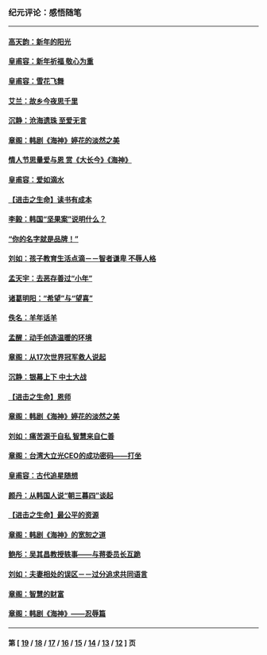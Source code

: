 ### 纪元评论：感悟随笔
---
#### [高天韵：新年的阳光](../../pages/nsc1035/n4370473.md) 
#### [皇甫容：新年祈福 敬心为重](../../pages/nsc1035/n4370220.md) 
#### [皇甫容：雪花飞舞](../../pages/nsc1035/n4369655.md) 
#### [艾兰：故乡今夜思千里](../../pages/nsc1035/n4369638.md) 
#### [沉静：沧海遗珠 至爱无言](../../pages/nsc1035/n4368756.md) 
#### [章阁：韩剧《海神》婷花的淡然之美](../../pages/nsc1035/n4368088.md) 
#### [情人节思量爱与恩  赏《大长今》《海神》](../../pages/nsc1035/n4367548.md) 
#### [皇甫容：爱如滴水](../../pages/nsc1035/n4367054.md) 
#### [【进击之生命】读书有成本](../../pages/nsc1035/n4371197.md) 
#### [李毅：韩国“坚果案”说明什么？](../../pages/nsc1035/n4365887.md) 
#### [“你的名字就是品牌！”](../../pages/nsc1035/n4365129.md) 
#### [刘如：孩子教育生活点滴－－智者谦卑 不辱人格](../../pages/nsc1035/n4365140.md) 
#### [孟天宇：去恶存善过“小年”](../../pages/nsc1035/n4364926.md) 
#### [诸葛明阳：“希望”与“望喜”](../../pages/nsc1035/n4363181.md) 
#### [佚名：羊年话羊](../../pages/nsc1035/n4364741.md) 
#### [孟醒：动手创造温暖的环境](../../pages/nsc1035/n4363253.md) 
#### [章阁：从17次世界冠军救人说起](../../pages/nsc1035/n4363007.md) 
#### [沉静：银幕上下 中土大战](../../pages/nsc1035/n4362298.md) 
#### [【进击之生命】恩师](../../pages/nsc1035/n4371162.md) 
#### [章阁：韩剧《海神》婷花的淡然之美](../../pages/nsc1035/n4361736.md) 
#### [刘如：痛苦源于自私 智慧来自仁善](../../pages/nsc1035/n4360401.md) 
#### [章阁：台湾大立光CEO的成功密码——打坐](../../pages/nsc1035/n4357505.md) 
#### [皇甫容：古代追星随想](../../pages/nsc1035/n4356119.md) 
#### [颜丹：从韩国人说“朝三暮四”谈起](../../pages/nsc1035/n4356079.md) 
#### [【进击之生命】最公平的资源](../../pages/nsc1035/n4355083.md) 
#### [章阁：韩剧《海神》的宽恕之道](../../pages/nsc1035/n4354687.md) 
#### [鲍彤：吴其昌教授轶事——与蒋委员长互跪](../../pages/nsc1035/n4354295.md) 
#### [刘如：夫妻相处的误区－－过分追求共同语言](../../pages/nsc1035/n4353068.md) 
#### [章阁：智慧的财富](../../pages/nsc1035/n4352101.md) 
#### [章阁：韩剧《海神》——忍辱篇](../../pages/nsc1035/n4352080.md) 

---
#### 第 [ [19](./19.md) / [18](./18.md) / [17](./17.md) / [16](./16.md) / [15](./15.md) / [14](./14.md) / [13](./13.md) / [12](./12.md) ] 页
